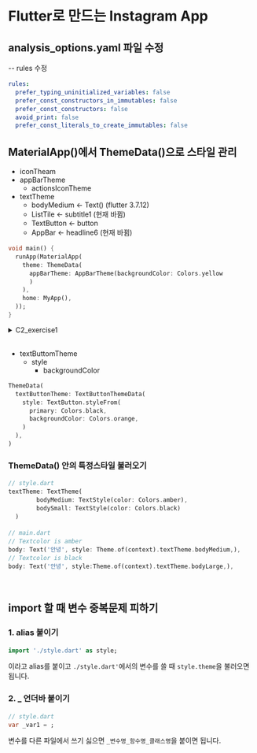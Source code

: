 # Flutter로 만드는 Instagram App
## analysis_options.yaml 파일 수정
--
rules 수정
```yaml
rules:
  prefer_typing_uninitialized_variables: false
  prefer_const_constructors_in_immutables: false
  prefer_const_constructors: false
  avoid_print: false
  prefer_const_literals_to_create_immutables: false 
```

## MaterialApp()에서 ThemeData()으로 스타일 관리
* iconTheam
* appBarTheme
  * actionsIconTheme
* textTheme
  * bodyMedium <- Text() (flutter 3.7.12)
  * ListTile <- subtitle1 (현재 바뀜)
  * TextButton <- button
  * AppBar <- headline6 (현재 바뀜)
```dart
void main() {
  runApp(MaterialApp(
    theme: ThemeData(
      appBarTheme: AppBarTheme(backgroundColor: Colors.yellow
      )
    ),
    home: MyApp(),
  ));
}
```
<details>
<summary>C2_exercise1</summary>
<img src="../assets/images/C2_exercise1.png" width="200"/>
</details>

<br>

* textButtomTheme
  * style
    * backgroundColor
```dart
ThemeData(
  textButtonTheme: TextButtonThemeData(
    style: TextButton.styleFrom(
      primary: Colors.black,
      backgroundColor: Colors.orange,
    )
  ),
)
```

### ThemeData() 안의 특정스타일 불러오기
```dart
// style.dart
textTheme: TextTheme(
        bodyMedium: TextStyle(color: Colors.amber),
        bodySmall: TextStyle(color: Colors.black)
  )

// main.dart
// Textcolor is amber
body: Text('안녕', style: Theme.of(context).textTheme.bodyMedium,),
// Textcolor is black
body: Text('안녕', style:Theme.of(context).textTheme.bodyLarge,),
```


<br>

## import 할 때 변수 중복문제 피하기
### 1. alias 붙이기
```dart
import './style.dart' as style;
```
이라고 alias를 붙이고 `./style.dart'`에서의 변수를 쓸 때
`style.theme`을 불러오면 됩니다.

### 2. _ 언더바 붙이기
```dart
// style.dart
var _var1 = ; 
```
변수를 다른 파일에서 쓰기 싫으면 `_변수명_함수명_클래스명`을 붙이면 됩니다.
